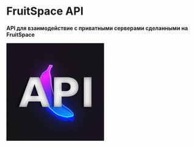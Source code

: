 # FruitSpace API
**API для взаимодействие с приватными серверами сделанными на FruitSpace**

![alt text](imgs/fruitspaceapi.png "Title")
